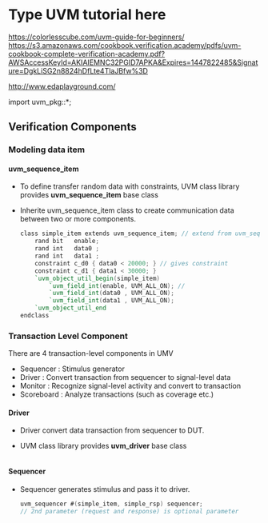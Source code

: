 # Type UVM tutorial here
https://colorlesscube.com/uvm-guide-for-beginners/
https://s3.amazonaws.com/cookbook.verification.academy/pdfs/uvm-cookbook-complete-verification-academy.pdf?AWSAccessKeyId=AKIAIEMNC32PGID7APKA&Expires=1447822485&Signature=DgkLiSG2n8824hDfLte4TlaJBfw%3D

http://www.edaplayground.com/



import uvm_pkg::*;

## Verification Components

### Modeling data item 

#### uvm_sequence_item 

- To define transfer random data with constraints, UVM class library provides **uvm_sequence_item** base class
- Inherite uvm_sequence_item class to create communication data between two or more components.

    ````Verilog
    class simple_item extends uvm_sequence_item; // extend from uvm_sequence_item base class
        rand bit   enable;
        rand int   data0 ;
        rand int   data1 ;
        constraint c_d0 { data0 < 20000; } // gives constraint
        constraint c_d1 { data1 < 30000; }
        `uvm_object_util_begin(simple_item)
            `uvm_field_int(enable, UVM_ALL_ON); // 
            `uvm_field_int(data0 , UVM_ALL_ON);
            `uvm_field_int(data1 , UVM_ALL_ON); 
        `uvm_object_util_end
    endclass
    ````
### Transaction Level Component

There are 4 transaction-level components in UMV
- Sequencer  : Stimulus generator
- Driver     : Convert transaction from sequencer to signal-level data
- Monitor    : Recognize signal-level activity and convert to transaction
- Scoreboard : Analyze transactions (such as coverage etc.)

#### Driver

- Driver convert data transaction from sequencer to DUT.
- UVM class library provides **uvm_driver** base class

    ````Verilog
    ````

#### Sequencer

- Sequencer generates stimulus and pass it to driver.

    ````Verilog
    uvm_sequencer #(simple_item, simple_rsp) sequencer; 
    // 2nd parameter (request and response) is optional parameter
    ````
